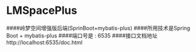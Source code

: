 # LMSpacePlus
####岭梦空间增强版后端(SprinBoot+mybatis-plus)
####所用技术是Spring Boot + mybatis-plus
####端口号是 : 6535
####接口文档地址 http://localhost:6535/doc.html

